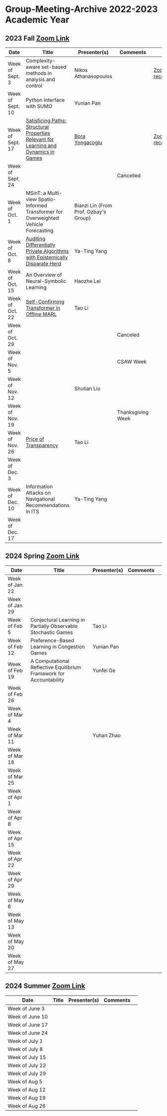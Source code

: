 # Group-Meeting-Archive 2022-2023 Academic Year

## 2023 Fall [Zoom Link](https://nyu.zoom.us/j/94672827796)
| Date                | Title                | Presenter(s) | Comments |   |
|---------------------|----------------------|--------------|----------|---|
| Week of Sept. 3     |Complexity-aware set-based methods in analysis and control| Nikos Athanasopoulos |    | [Zoom recording](https://nyu.zoom.us/rec/share/GH9Tx-osYIPMRBjTN3QaC2UbKUjCZ5Kj7W86uAsW8NmZ1JtV8F34P2UbvBk_tqkh.0ctYTBitU5j_mjuV)    |
| Week of Sept. 10    | Python Interface with SUMO  |  Yunian Pan  |          |   |
| Week of Sept. 17    |[Satisficing Paths: Structural Properties Relevant for Learning and Dynamics in Games](https://epubs.siam.org/doi/full/10.1137/22M1515112)|[Bora Yongacoglu](https://yongac.github.io/)|     | [Zoom recording](https://nyu.zoom.us/rec/share/aj96qkz-bGcExGCXD8yWR8pe9p9Hp6nLzO1P0YfKKYwyvKhD2qeb16mT6DtHbH8f.E_kIrmsc-l2o6Dkw) |
| Week of Sept. 24    |                             |              |  Cancelled        |   |
| Week of Oct. 1      |  MSinT: a Multi-view Spatio-Informed Transformer for Overweighted Vehicle Forecasting                           | Bianzi Lin (From Prof. Ozbay's Group)|          |   |
| Week of Oct. 8      | [Auditing Differentially Private Algorithms with Epistemically Disparate Herd](https://drive.google.com/file/d/16i_iausZ5kpEiOgJiQcwjOG73yCjCqUU/view?usp=sharing) |   Ya-Ting Yang   |          |   |
| Week of Oct. 15     | An Overview of Neural-Symbolic Learning    | Haozhe Lei |          |    |
| Week of Oct. 22     | [Self-Confirming Transformer in Offline MARL](https://drive.google.com/file/d/1rmzFSQO9QsmSENx5nCXp0ZrhcjyWRYgg/view?usp=sharing)|    Tao Li    |          |    |
| Week of Oct. 29     |                             |              | Canceled|    |
| Week of Nov. 5      |                             |              | CSAW Week|    |
| Week of Nov. 12     |                             |Shutian Liu   |          |    |
| Week of Nov. 19     |                             |              |Thanksgiving Week|    |
| Week of Nov. 26     | [Price of Transparency](https://drive.google.com/file/d/18uTtbPMlZHBqZ-t-iBtjQjmLsexbfJjq/view?usp=sharing)       |  Tao Li      |          |    |
| Week of Dec. 3      |                             |              |          |    |
| Week of Dec. 10     | Information Attacks on Navigational Recommendations in ITS | Ya-Ting Yang |          |    |
| Week of Dec. 17     |                             |              |          |    |


## 2024 Spring [Zoom Link]()
| Date                | Title                | Presenter(s) | Comments |   |
|---------------------|----------------------|--------------|----------|---|
|Week of Jan 22       |                      |              |          |   |
|Week of Jan 29       |                      |              |          |   |
|Week of Feb 5        |Conjectural Learning in Partially Observable Stochastic Games | Tao Li |          |   |
|Week of Feb 12       |Preference-Based Learning in Congestion Games |   Yunian Pan         |          |   |
|Week of Feb 19       |A Computational Reflective Equilibrium Framework for Accountability | Yunfei Ge |          |   |
|Week of Feb 26       |                      |              |          |   |
|Week of Mar 4        |                      |              |          |   |
|Week of Mar 11       |                      | Yuhan Zhao |          |   |
|Week of Mar 18       |                      |              |          |   |
|Week of Mar 25       |                      |              |          |   |
|Week of Apr 1        |                      |              |          |   |
|Week of Apr 8        |                      |              |          |   |
|Week of Apr 15       |                      |              |          |   |
|Week of Apr 22       |                      |              |          |   |
|Week of Apr 29       |                      |              |          |   |
|Week of May 6        |                      |              |          |   |
|Week of May 13       |                      |              |          |   |
|Week of May 20       |                      |              |          |   |
|Week of May 27       |                      |              |          |   |

## 2024 Summer [Zoom Link]()
| Date                | Title                | Presenter(s) | Comments |   |
|---------------------|----------------------|--------------|----------|---|
|Week of June 3       |                      |              |          |   |
|Week of June 10      |                      |              |          |   |
|Week of June 17      |                      |              |          |   |
|Week of June 24      |                      |              |          |   |
|Week of July 1       |                      |              |          |   |
|Week of July 8       |                      |              |          |   |
|Week of July 15      |                      |              |          |   |
|Week of July 22      |                      |              |          |   |
|Week of July 29      |                      |              |          |   |
|Week of Aug 5        |                      |              |          |   |
|Week of Aug 12       |                      |              |          |   |
|Week of Aug 19       |                      |              |          |   |
|Week of Aug 26       |                      |              |          |   |
